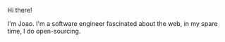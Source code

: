 Hi there!

I'm Joao. I'm a software engineer fascinated about the web, in my spare time, I do open-sourcing.


<!---
Sacarima/Sacarima is a ✨ special ✨ repository because its `README.md` (this file) appears on your GitHub profile.
You can click the Preview link to take a look at your changes.
--->
